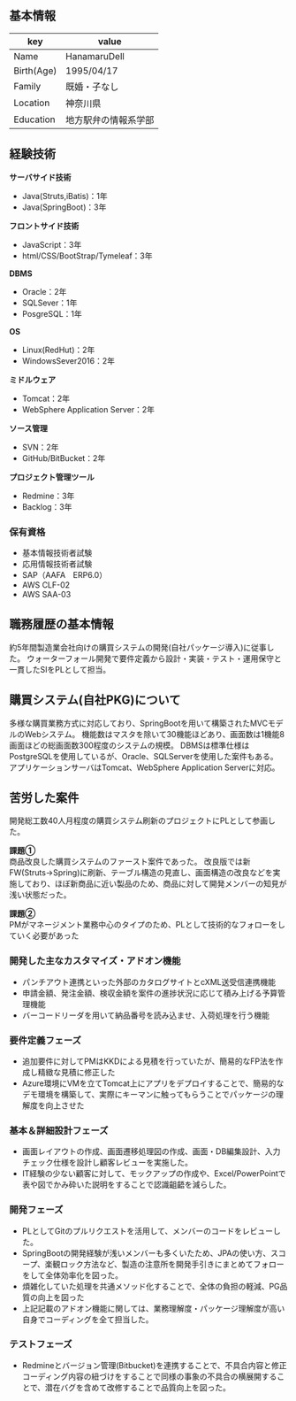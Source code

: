 ## 基本情報

|key|value|
|----|----|
|Name|HanamaruDell|
|Birth(Age)|1995/04/17|
|Family|既婚・子なし|
|Location|神奈川県|
|Education|地方駅弁の情報系学部|

## 経験技術
**サーバサイド技術**
* Java(Struts,iBatis)：1年
* Java(SpringBoot)：3年

**フロントサイド技術**
* JavaScript：3年
* html/CSS/BootStrap/Tymeleaf：3年

**DBMS**
* Oracle：2年
* SQLSever：1年
* PosgreSQL：1年

**OS**
* Linux(RedHut)：2年
* WindowsSever2016：2年

**ミドルウェア**
* Tomcat：2年
* WebSphere Application Server：2年

**ソース管理**
* SVN：2年
* GitHub/BitBucket：2年

**プロジェクト管理ツール**
* Redmine：3年
* Backlog：3年

### 保有資格
* 基本情報技術者試験
* 応用情報技術者試験
* SAP（AAFA　ERP6.0）
* AWS CLF-02
* AWS SAA-03

## 職務履歴の基本情報
約5年間製造業会社向けの購買システムの開発(自社パッケージ導入)に従事した。
ウォーターフォール開発で要件定義から設計・実装・テスト・運用保守と一貫したSIをPLとして担当。

## 購買システム(自社PKG)について
多様な購買業務方式に対応しており、SpringBootを用いて構築されたMVCモデルのWebシステム。
機能数はマスタを除いて30機能ほどあり、画面数は1機能8画面ほどの総画面数300程度のシステムの規模。
DBMSは標準仕様はPostgreSQLを使用しているが、Oracle、SQLServerを使用した案件もある。
アプリケーションサーバはTomcat、WebSphere Application Serverに対応。

## 苦労した案件
開発総工数40人月程度の購買システム刷新のプロジェクトにPLとして参画した。

**課題①**  
商品改良した購買システムのファースト案件であった。
改良版では新FW(Struts→Spring)に刷新、テーブル構造の見直し、画面構造の改良などを実施しており、ほぼ新商品に近い製品のため、商品に対して開発メンバーの知見が浅い状態だった。

**課題②**  
PMがマネージメント業務中心のタイプのため、PLとして技術的なフォローをしていく必要があった

### 開発した主なカスタマイズ・アドオン機能
* パンチアウト連携といった外部のカタログサイトとcXML送受信連携機能
* 申請金額、発注金額、検収金額を案件の進捗状況に応じて積み上げる予算管理機能
* バーコードリーダを用いて納品番号を読み込ませ、入荷処理を行う機能

### 要件定義フェーズ
* 追加要件に対してPMはKKDによる見積を行っていたが、簡易的なFP法を作成し精緻な見積に修正した
* Azure環境にVMを立てTomcat上にアプリをデプロイすることで、簡易的なデモ環境を構築して、実際にキーマンに触ってもらうことでパッケージの理解度を向上させた

### 基本＆詳細設計フェーズ
* 画面レイアウトの作成、画面遷移処理図の作成、画面・DB編集設計、入力チェック仕様を設計し顧客レビューを実施した。
* IT経験の少ない顧客に対して、モックアップの作成や、Excel/PowerPointで表や図でかみ砕いた説明をすることで認識齟齬を減らした。

### 開発フェーズ
* PLとしてGitのプルリクエストを活用して、メンバーのコードをレビューした。
* SpringBootの開発経験が浅いメンバーも多くいたため、JPAの使い方、スコープ、楽観ロック方法など、製造の注意所を開発手引きにまとめてフォローをして全体効率化を図った。
* 煩雑化していた処理を共通メソッド化することで、全体の負担の軽減、PG品質の向上を図った
* 上記記載のアドオン機能に関しては、業務理解度・パッケージ理解度が高い自身でコーディングを全て担当した。

### テストフェーズ
* Redmineとバージョン管理(Bitbucket)を連携することで、不具合内容と修正コーディング内容の紐づけをすることで同様の事象の不具合の横展開することで、潜在バグを含めて改修することで品質向上を図った。

